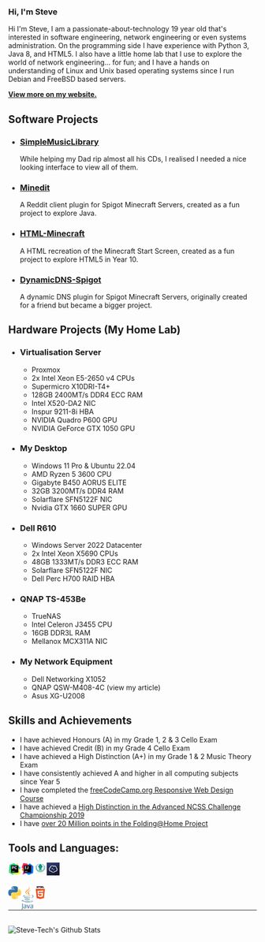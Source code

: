### Hi, I'm Steve
Hi I'm Steve, I am a passionate-about-technology 19 year old that's interested in software engineering, network engineering or even systems administration. On the programming side I have experience with Python 3, Java 8, and HTML5. I also have a little home lab that I use to explore the world of network engineering... for fun; and I have a hands on understanding of Linux and Unix based operating systems since I run Debian and FreeBSD based servers.

**[View more on my website.](https://stevetech.au)**

## Software Projects
- ### [SimpleMusicLibrary](https://github.com/Steve-Tech/SimpleMusicLibrary)
  While helping my Dad rip almost all his CDs, I realised I needed a nice looking interface to view all of them.
- ### [Minedit](https://github.com/Steve-Tech/Minedit)
  A Reddit client plugin for Spigot Minecraft Servers, created as a fun project to explore Java.
- ### [HTML-Minecraft](https://github.com/Steve-Tech/HTML-Minecraft)
  A HTML recreation of the Minecraft Start Screen, created as a fun project to explore HTML5 in Year 10.
- ### [DynamicDNS-Spigot](https://github.com/Steve-Tech/DynamicDNS-Spigot)
  A dynamic DNS plugin for Spigot Minecraft Servers, originally created for a friend but became a bigger project.
    
## Hardware Projects (My Home Lab)
- ### Virtualisation Server
  - Proxmox
  - 2x Intel Xeon E5-2650 v4 CPUs
  - Supermicro X10DRI-T4+
  - 128GB 2400MT/s DDR4 ECC RAM
  - Intel X520-DA2 NIC
  - Inspur 9211-8i HBA
  - NVIDIA Quadro P600 GPU
  - NVIDIA GeForce GTX 1050 GPU
- ### My Desktop
  - Windows 11 Pro & Ubuntu 22.04
  - AMD Ryzen 5 3600 CPU
  - Gigabyte B450 AORUS ELITE
  - 32GB 3200MT/s DDR4 RAM
  - Solarflare SFN5122F NIC
  - Nvidia GTX 1660 SUPER GPU
- ### Dell R610
  - Windows Server 2022 Datacenter
  - 2x Intel Xeon X5690 CPUs
  - 48GB 1333MT/s DDR3 ECC RAM
  - Solarflare SFN5122F NIC
  - Dell Perc H700 RAID HBA
- ### QNAP TS-453Be
  - TrueNAS
  - Intel Celeron J3455 CPU
  - 16GB DDR3L RAM
  - Mellanox MCX311A NIC
- ### My Network Equipment
  - Dell Networking X1052
  - QNAP QSW-M408-4C (view my article)
  - Asus XG-U2008

## Skills and Achievements
- I have achieved Honours (A) in my Grade 1, 2 & 3 Cello Exam
- I have achieved Credit (B) in my Grade 4 Cello Exam
- I have achieved a High Distinction (A+) in my Grade 1 & 2 Music Theory Exam
- I have consistently achieved A and higher in all computing subjects since Year 5
- I have completed the [freeCodeCamp.org Responsive Web Design Course](https://www.freecodecamp.org/certification/steve-tech/responsive-web-design)
- I have achieved a [High Distinction in the Advanced NCSS Challenge Championship 2019](https://steve-tech.github.io/certificates/certificate-stephen-horvath-challenge-advanced-2019.pdf)
- I have [over 20 Million points in the Folding@Home Project](https://stats.foldingathome.org/donor/806172)


## Tools and Languages:
[<img align="left" alt="PyCharm" title="PyCharm" width="26px" src="/logos/PyCharm_icon.svg" />](https://www.jetbrains.com/pycharm/)
[<img align="left" alt="Intellij IDEA" title="Intellij IDEA" width="26px" src="/logos/IntelliJ_IDEA_icon.svg" />](https://www.jetbrains.com/idea/)
[<img align="left" alt="GitKraken" title="GitKraken" width="26px" src="/logos/gitkraken-logo-light-sq.svg" />](https://www.gitkraken.com/invite/r8RTStqE)
[<img align="left" alt="Termius" title="Termius" width="26px" src="/logos/termius-icon.svg" />](https://termius.com/)

<br>
<br>

[<img align="left" alt="Python" title="Python" width="26px" src="/logos/Python-logo-notext.svg" />](https://github.com/Steve-Tech?tab=repositories&language=python)
[<img align="left" alt="Java" title="Java" width="26px" src="/logos/Java_programming_language_logo.svg" />](https://github.com/Steve-Tech?tab=repositories&language=java)
[<img align="left" alt="HTML5" title="HTML5" width="26px" src="/logos/HTML5_Logo.svg" />](https://github.com/Steve-Tech?tab=repositories&language=html)

<br>
<br>

---

<br>

<img align="left" alt="Steve-Tech's Github Stats" src="https://github-readme-stats.vercel.app/api?username=Steve-Tech&show_icons=true&theme=gruvbox" />
